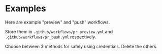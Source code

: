 # Examples

Here are example "preview" and "push" workflows.

Store them in `.github/workflows/pr_preview.yml` and `.github/workflows/pr_push.yml` respectively.

Choose between 3 methods for safely using credentials.  Delete the others.
